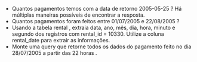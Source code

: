 - Quantos pagamentos temos com a data de retorno 2005-05-25 ? Há múltiplas maneiras possíveis de encontrar a resposta.
- Quantos pagamentos foram feitos entre 01/07/2005 e 22/08/2005 ?
- Usando a tabela rental , extraia data, ano, mês, dia, hora, minuto e segundo dos registros com rental_id = 10330. Utilize a coluna rental_date para extrair as informações.
- Monte uma query que retorne todos os dados do pagamento feito no dia 28/07/2005 a partir das 22 horas .